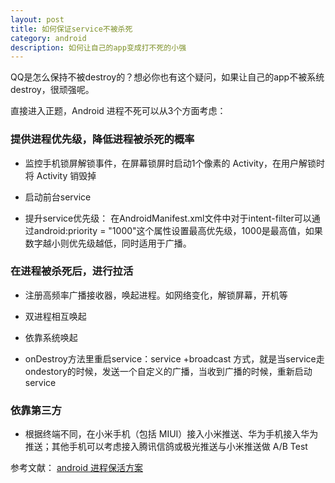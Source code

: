 ```yaml
---
layout: post
title: 如何保证service不被杀死
category: android
description: 如何让自己的app变成打不死的小强
---
```


QQ是怎么保持不被destroy的？想必你也有这个疑问，如果让自己的app不被系统destroy，很顽强呢。

直接进入正题，Android 进程不死可以从3个方面考虑：

### 提供进程优先级，降低进程被杀死的概率

* 监控手机锁屏解锁事件，在屏幕锁屏时启动1个像素的 Activity，在用户解锁时将 Activity 销毁掉

* 启动前台service

* 提升service优先级：
  在AndroidManifest.xml文件中对于intent-filter可以通过android:priority = "1000"这个属性设置最高优先级，1000是最高值，如果数字越小则优先级越低，同时适用于广播。

### 在进程被杀死后，进行拉活

* 注册高频率广播接收器，唤起进程。如网络变化，解锁屏幕，开机等

* 双进程相互唤起

* 依靠系统唤起

* onDestroy方法里重启service：service +broadcast 方式，就是当service走ondestory的时候，发送一个自定义的广播，当收到广播的时候，重新启动service

### 依靠第三方

* 根据终端不同，在小米手机（包括 MIUI）接入小米推送、华为手机接入华为推送；其他手机可以考虑接入腾讯信鸽或极光推送与小米推送做 A/B Test



参考文献：  [android 进程保活方案](http://mp.weixin.qq.com/s?__biz=MzA3NTYzODYzMg==&mid=2653577617&idx=1&sn=623256a2ff94641036a6c9eea17baab8&scene=0#wechat_redirect/)